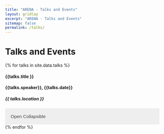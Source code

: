 ```yaml
---
title: "ARENA - Talks and Events"
layout: gridlay
excerpt: "ARENA - Talks and Events"
sitemap: false
permalink: /talks/
---
```

<style>
 /* Style the button that is used to open and close the collapsible content */
.collapsible {
  background-color: #eee;
  color: #444;
  cursor: pointer;
  padding: 18px;
  width: 100%;
  border: none;
  text-align: left;
  outline: none;
  font-size: 15px;
}

/* Add a background color to the button if it is clicked on (add the .active class with JS), and when you move the mouse over it (hover) */
.active, .collapsible:hover {
  background-color: #ccc;
}

/* Style the collapsible content. Note: hidden by default */
.content {
  padding: 0 18px;
  display: none;
  overflow: hidden;
  background-color: #f1f1f1;
} 
</style>

# Talks and Events

{% for talks in site.data.talks %}


<div class="row">
  <div class="col-sm-6 clearfix">
    <h4><b>{{talks.title }}</b></h4>
    <h4>{{talks.speaker}},  {{talks.date}}</h4>
    <h5>{{ talks.location }}</h5>
    <button type="button" class="collapsible">Open Collapsible</button>
    <div class="content">
      <p> {{ talks.abstract}} </p>
    </div>
  </div>
  {% endfor %}
</div>





<script>
var coll = document.getElementsByClassName("collapsible");
var i;

for (i = 0; i < coll.length; i++) {
  coll[i].addEventListener("click", function() {
    this.classList.toggle("active");
    var content = this.nextElementSibling;
    if (content.style.display === "block") {
      content.style.display = "none";
    } else {
      content.style.display = "block";
    }
  });
} 
</script>